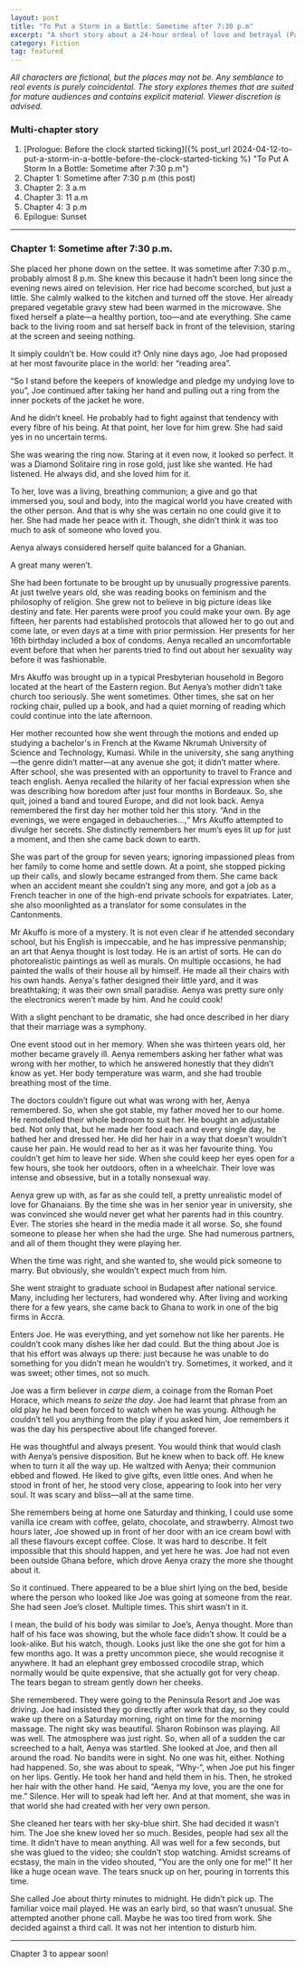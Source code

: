 ```yaml
---
layout: post
title: "To Put a Storm in a Bottle: Sometime after 7:30 p.m"
excerpt: "A short story about a 24-hour ordeal of love and betrayal (Part 2)"
category: Fiction
tag: featured
---
```


_All characters are fictional, but the places may not be. Any semblance to real events is purely coincidental. The story explores themes that are suited for mature audiences and contains explicit material. Viewer discretion is advised._

### Multi-chapter story
1. [Prologue: Before the clock started ticking]({% post_url 2024-04-12-to-put-a-storm-in-a-bottle-before-the-clock-started-ticking %} "To Put A Storm In a Bottle: Sometime after 7:30 p.m")
2. Chapter 1: Sometime after 7:30 p.m (this post)
3. Chapter 2: 3 a.m
4. Chapter 3: 11 a.m
5. Chapter 4: 3 p.m
6. Epilogue: Sunset

----

### Chapter 1: Sometime after 7:30 p.m.
She placed her phone down on the settee. It was sometime after 7:30 p.m., probably almost 8 p.m. She knew this because it hadn’t been long since the evening news aired on television. Her rice had become scorched, but just a little. She calmly walked to the kitchen and turned off the stove. Her already prepared vegetable gravy stew had been warmed in the microwave. She fixed herself a plate—a healthy portion, too—and ate everything. She came back to the living room and sat herself back in front of the television, staring at the screen and seeing nothing. 

It simply couldn’t be. How could it? Only nine days ago, Joe had proposed at her most favourite place in the world: her “reading area”.

“So I stand before the keepers of knowledge and pledge my undying love to you”, Joe continued after taking her hand and pulling out a ring from the inner pockets of the jacket he wore.

And he didn’t kneel. He probably had to fight against that tendency with every fibre of his being. At that point, her love for him grew. She had said yes in no uncertain terms. 

She was wearing the ring now. Staring at it even now, it looked so perfect. It was a Diamond Solitaire ring in rose gold, just like she wanted. He had listened. He always did, and she loved him for it.

To her, love was a living, breathing communion; a give and go that immersed you, soul and body, into the magical world you have created with the other person. And that is why she was certain no one could give it to her. She had made her peace with it. Though, she didn’t think it was too much to ask of someone who loved you. 

Aenya always considered herself quite balanced for a Ghanian. 

A great many weren’t. 

She had been fortunate to be brought up by unusually progressive parents. At just twelve years old, she was reading books on feminism and the philosophy of religion. She grew not to believe in big picture ideas like destiny and fate. Her parents were proof you could make your own. By age fifteen, her parents had established protocols that allowed her to go out and come late, or even days at a time with prior permission. Her presents for her 16th birthday included a box of condoms. Aenya recalled an uncomfortable event before that when her parents tried to find out about her sexuality way before it was fashionable.  

Mrs Akuffo was brought up in a typical Presbyterian household in Begoro located at the heart of the Eastern region. But Aenya’s mother didn’t take church too seriously. She went sometimes. Other times, she sat on her rocking chair, pulled up a book, and had a quiet morning of reading which could continue into the late afternoon. 

Her mother recounted how she went through the motions and ended up studying a bachelor's in French at the Kwame Nkrumah University of Science and Technology, Kumasi. While in the university, she sang anything—the genre didn’t matter—at any avenue she got; it didn’t matter where. After school, she was presented with an opportunity to travel to France and teach english. Aenya recalled the hilarity of her facial expression when she was describing how boredom after just four months in Bordeaux. So, she quit, joined a band and toured Europe, and did not look back. Aenya remembered the first day her mother told her this story. “And in the evenings, we were engaged in debaucheries…,“ Mrs Akuffo attempted to divulge her secrets. She distinctly remembers her mum’s eyes lit up for just a moment, and then she came back down to earth. 

She was part of the group for seven years; ignoring impassioned pleas from her family to come home and settle down. At a point, she stopped picking up their calls, and slowly became estranged from them. She came back when an accident meant she couldn’t sing any more, and got a job as a French teacher in one of the high-end private schools for expatriates. Later, she also moonlighted as a translator for some consulates in the Cantonments. 

Mr Akuffo is more of a mystery. It is not even clear if he attended secondary school, but his English is impeccable, and he has impressive penmanship; an art that Aenya thought is lost today. He is an artist of sorts. He can do photorealistic paintings as well as murals. On multiple occasions, he had painted the walls of their house all by himself. He made all their chairs with his own hands. Aenya's father designed their little yard, and it was breathtaking; it was their own small paradise. Aenya was pretty sure only the electronics weren’t made by him. And he could cook! 

With a slight penchant to be dramatic, she had once described in her diary that their marriage was a symphony.

One event stood out in her memory. When she was thirteen years old, her mother became gravely ill. Aenya remembers asking her father what was wrong with her mother, to which he answered honestly that they didn’t know as yet. Her body temperature was warm, and she had trouble breathing most of the time. 

The doctors couldn’t figure out what was wrong with her, Aenya remembered. So, when she got stable, my father moved her to our home. He remodelled their whole bedroom to suit her. He bought an adjustable bed. Not only that, but he made her food each and every single day, he bathed her and dressed her. He did her hair in a way that doesn’t wouldn’t cause her pain. He would read to her as it was her favourite thing. You couldn’t get him to leave her side. When she could keep her eyes open for a few hours, she took her outdoors, often in a wheelchair. Their love was intense and obsessive, but in a totally nonsexual way. 

Aenya grew up with, as far as she could tell, a pretty unrealistic model of love for Ghanaians. By the time she was in her senior year in university, she was convinced she would never get what her parents had in this country. Ever. The stories she heard in the media made it all worse. So, she found someone to please her when she had the urge. She had numerous partners, and all of them thought they were playing her. 

When the time was right, and she wanted to, she would pick someone to marry. But obviously, she wouldn’t expect much from him. 

She went straight to graduate school in Budapest after national service. Many, including her lecturers, had wondered why. After living and working there for a few years, she came back to Ghana to work in one of the big firms in Accra.

Enters Joe. He was everything, and yet somehow not like her parents. He couldn’t cook many dishes like her dad could. But the thing about Joe is that his effort was always up there: just because he was unable to do something for you didn’t mean he wouldn’t try. Sometimes, it worked, and it was sweet; other times, not so much. 

Joe was a firm believer in _carpe diem_, a coinage from the Roman Poet Horace, which means _to seize the day_. Joe had learnt that phrase from an old play he had been forced to watch when he was young. Although he couldn’t tell you anything from the play if you asked him, Joe remembers it was the day his perspective about life changed forever. 

He was thoughtful and always present. You would think that would clash with Aenya’s pensive disposition. But he knew when to back off. He knew when to turn it all the way up. He waltzed with Aenya; their communion ebbed and flowed. He liked to give gifts, even little ones. And when he stood in front of her, he stood very close, appearing to look into her very soul. It was scary and bliss—all at the same time. 

She remembers being at home one Saturday and thinking, I could use some vanilla ice cream with coffee, gelato, chocolate, and strawberry. Almost two hours later, Joe showed up in front of her door with an ice cream bowl with all these flavours except coffee. Close. It was hard to describe. It felt impossible that this should happen, and yet here he was. Joe had not even been outside Ghana before, which drove Aenya crazy the more she thought about it.

So it continued. There appeared to be a blue shirt lying on the bed, beside where the person who looked like Joe was going at someone from the rear. She had seen Joe’s closet. Multiple times. This shirt wasn’t in it. 

I mean, the build of his body was similar to Joe’s, Aenya thought. More than half of his face was showing, but the whole face didn’t show. It could be a look-alike. But his watch, though. Looks just like the one she got for him a few months ago. It was a pretty uncommon piece, she would recognise it anywhere. It had an elephant grey embossed crocodile strap, which normally would be quite expensive, that she actually got for very cheap. The tears began to stream gently down her cheeks.

She remembered. They were going to the Peninsula Resort and Joe was driving. Joe had insisted they go directly after work that day, so they could wake up there on a Saturday morning, right on time for the morning massage. The night sky was beautiful. Sharon Robinson was playing. All was well. The atmosphere was just right. So, when all of a sudden the car screeched to a halt, Aenya was startled. She looked at Joe, and then all around the road. No bandits were in sight. No one was hit, either. Nothing had happened. So, she was about to speak, “Why-“, when Joe put his finger on her lips. Gently. He took her hand and held them in his. Then, he stroked her hair with the other hand. He said, “Aenya my love, you are the one for me.” Silence. Her will to speak had left her. And at that moment, she was in that world she had created with her very own person.

She cleaned her tears with her sky-blue shirt. She had decided it wasn’t him. The Joe she knew loved her so much. Besides, people had sex all the time. It didn’t have to mean anything. All was well for a few seconds, but she was glued to the video; she couldn’t stop watching. Amidst screams of ecstasy, the main in the video shouted, “You are the only one for me!” It her like a huge ocean wave. The tears snuck up on her, pouring in torrents this time.

She called Joe about thirty minutes to midnight. He didn’t pick up. The familiar voice mail played. He was an early bird, so that wasn’t unusual. She attempted another phone call. Maybe he was too tired from work. She decided against a third call. It was not her intention to disturb him. 

----

Chapter 3 to appear soon!
